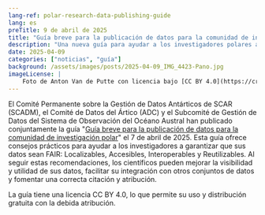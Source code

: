 ```yaml
---
lang-ref: polar-research-data-publishing-guide
lang: es
preTitle: 9 de abril de 2025
title: "Guía breve para la publicación de datos para la comunidad de investigación polar"
description: "Una nueva guía para ayudar a los investigadores polares a publicar sus datos de manera FAIR y aumentar el impacto de los datos."
date: 2025-04-09
categories: ["noticias", "guía"]
background: /assets/images/posts/2025-04-09_IMG_4423-Pano.jpg
imageLicense: |
    Foto de Anton Van de Putte con licencia bajo [CC BY 4.0](https://creativecommons.org/licenses/by/4.0/)
---
```


El Comité Permanente sobre la Gestión de Datos Antárticos de SCAR (SCADM), el Comité de Datos del Ártico (ADC) y el Subcomité de Gestión de Datos del Sistema de Observación del Océano Austral han publicado conjuntamente la guía "[Guía breve para la publicación de datos para la comunidad de investigación polar](https://doi.org/10.5281/zenodo.15167021)" el 7 de abril de 2025. Esta guía ofrece consejos prácticos para ayudar a los investigadores a garantizar que sus datos sean FAIR: Localizables, Accesibles, Interoperables y Reutilizables. Al seguir estas recomendaciones, los científicos pueden mejorar la visibilidad y utilidad de sus datos, facilitar su integración con otros conjuntos de datos y fomentar una correcta citación y atribución.

La guía tiene una licencia CC BY 4.0, lo que permite su uso y distribución gratuita con la debida atribución.